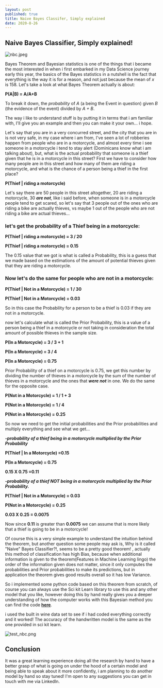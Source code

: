 ```yaml
---
layout: post
published: true
title: Naive Bayes Classifer, Simply explained
date: 2020-8-26
---
```


## Naive Bayes Classifier, Simply explained!
![nbc.jpeg]({{site.baseurl}}/img/nbc.jpeg)




Bayes Theorem and Bayesian statistics is one of the things that i became the most interested in when i first embarked in my Data Science journey early this year, the basics of the Bayes statistics in a nutshell is the fact that everything is the way it is for a reason, and not just because the mean of *x* is 158. Let's take a look at what Bayes Theorem actually is about:

**P(A|B) = A/A+B**

To break it down, the *probability* of *A* (a being the Event in question) given *B* (the evidence of the event) divided by *A + B*.

The way i like to understand stuff is by putting it in terms that i am familiar with, I'll give you an example and then you can make it your own... i hope.

Let's say that you are in a very concurred street, and the city that you are in is not very safe, in my case where i am from, I've seen a lot of robberies happen from people who are in a motorcycle, and almost every time i see someone in a motorcycle i tend to stay alert (Dominicans know what i am talking about), but, what is the actual probability that someone is a thief given that he is in a motorcycle in this street?
First we have to consider how many people are in this street and how many of them are riding a motorcycle, and what is the chance of a person being a thief in the first place?

**P(Thief | riding a motorcycle)**

Let's say there are 50 people in this street altogether, 20 are riding a motorcycle, 30 ***are not***, like i said before, when someone is in a motorcycle people tend to get scared, so let's say that 3 people out of the ones who are riding a bike are actually thieves, vs maybe 1 out of the people who are not riding a bike are actual thieves...

### let's get the probability of a Thief being in a motorcycle:

**P(Thief | riding a motorcycle) = 3 / 20**

**P(Thief | riding a motorcycle) = 0.15** 

The 0.15 value that we got is what is called a Probability, this is a guess that we made based on the estimations of the amount of potential thieves given that they are riding a motorcycle.

### Now let's do the same for people who are not in a motorcycle:

**P(Thief | Not in a Motorcycle) = 1 / 30**

**P(Thief | Not in a Motorcycle) = 0.03**

So in this case the Probability for a person to be a thief is 0.03 if they are not in a motorcycle.

now let's calculate what is called the Prior Probability, this is a value of a person being a thief in a motorcycle or not taking in consideration the total amount of possible thieves in the sample size.

**P(In a Motorcycle) = 3 / 3 + 1**

**P(In a Motorcycle) = 3 / 4**

**P(In a Motorcycle) = 0.75**

Prior Probability of a thief on a motorcycle is 0.75, we get this number by dividing the number of thieves in a motorcycle by the sum of the number of thieves in a motorcycle and the ones that ***were not*** in one. We do the same for the opposite case.

**P(Not in a Motorcycle) = 1 / 1 + 3**

**P(Not in a Motorcycle) = 1 / 4**

**P(Not in a Motorcycle) = 0.25**

So now we need to get the initial probabilities and the Prior probabilities and multiply everything and see what we get...

***-probability of a thief being in a motorcycle multiplied by the Prior Probability***

**P(Thief | In a Motorcycle) =0.15**

**P(In a Motorcycle) = 0.75**

**0.15 X 0.75 =0.11**


***-probability of a thief NOT being in a motorcycle multiplied by the Prior Probability.***


**P(Thief | Not in a Motorcycle) = 0.03**

**P(Not in a Motorcycle) = 0.25**

**0.03 X 0.25 = 0.0075**

Now since **0.11** is greater than **0.0075** we can assume that is more likely that a thief is going to be in a motorcycle!

Of course this is a very simple example to understand the intuition behind the theorem, but another question some people may ask is, Why is it called "Naive" Bayes Classifier?!, seems to be a pretty good theorem! , actually this method of classification has high Bias, because when additional information is given to the theorem(Features in Machine Learning lingo) the order of the information given does not matter, since it only computes the probabilities and Prior probabilities to make its predictions, but in application the theorem gives good results overall so it has low Variance.

So i implemented some python code based on this theorem from scratch, of course you can always use the Sci kit Learn library to use this and any other model that you like, however doing this by hand really gives you a deeper understanding of how the computer works with this Bayesian method you can find the code **[here](https://github.com/LuisFelipeUrena/NBC)**.

i used the built in wine data set to see if i had coded everything correctly and it worked! The accuracy of the handwritten model is the same as the one provided in sci kit learn.

![test_nbc.png]({{site.baseurl}}/img/test_nbc.png)


## Conclusion

It was a great learning experience doing all the research by hand to have a better grasp of what is going on under the hood of a certain model and being able to speak about it more confidently, i am planning to do another model by hand so stay tuned! I'm open to any suggestions you can get in touch with me via LinkedIn.



